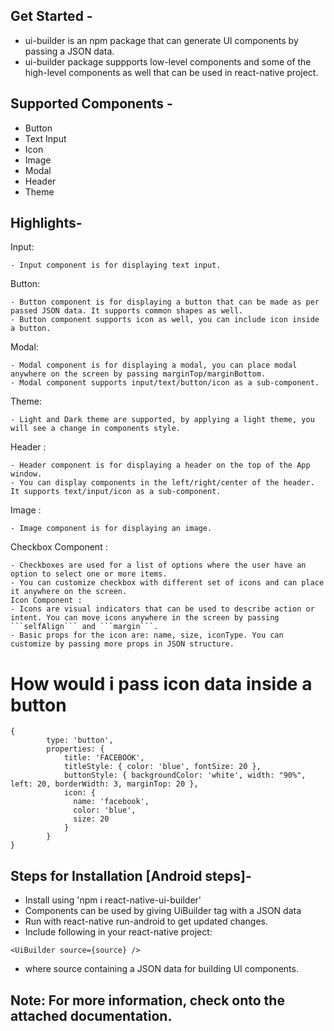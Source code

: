 ## Get Started - 
- ui-builder is an npm package that can generate UI components by passing a JSON data.
- ui-builder package suppports low-level components and some of the high-level components as well that can be used in react-native project.

## Supported Components - 
- Button
- Text Input
- Icon
- Image
- Modal
- Header
- Theme

## Highlights- 
Input:
```
- Input component is for displaying text input.
```
Button:
```
- Button component is for displaying a button that can be made as per passed JSON data. It supports common shapes as well.
- Button component supports icon as well, you can include icon inside a button.
```
Modal:
```
- Modal component is for displaying a modal, you can place modal anywhere on the screen by passing marginTop/marginBottom.
- Modal component supports input/text/button/icon as a sub-component.
```
Theme:
```
- Light and Dark theme are supported, by applying a light theme, you will see a change in components style.
```
Header :
```
- Header component is for displaying a header on the top of the App window.
- You can display components in the left/right/center of the header. It supports text/input/icon as a sub-component.
```
Image :
```
- Image component is for displaying an image.
```
Checkbox Component :
```
- Checkboxes are used for a list of options where the user have an option to select one or more items.
- You can customize checkbox with different set of icons and can place it anywhere on the screen.
Icon Component :
- Icons are visual indicators that can be used to describe action or intent. You can move icons anywhere in the screen by passing ```selfAlign``` and ```margin```.
- Basic props for the icon are: name, size, iconType. You can customize by passing more props in JSON structure.
```

# How would i pass icon data inside a button
```
{
        type: 'button',
        properties: {
            title: 'FACEBOOK',
            titleStyle: { color: 'blue', fontSize: 20 },
            buttonStyle: { backgroundColor: 'white', width: "90%", left: 20, borderWidth: 3, marginTop: 20 },
            icon: {
              name: 'facebook',
              color: 'blue',
              size: 20
            }
        }
}

```

## Steps for Installation [Android steps]-
- Install using 'npm i react-native-ui-builder'
- Components can be used by giving UiBuilder tag with a JSON data
- Run with react-native run-android to get updated changes.
- Include following in your react-native project:

```
<UiBuilder source={source} />
```
- where source containing a JSON data for building UI components.

## Note: For more information, check onto the attached documentation.